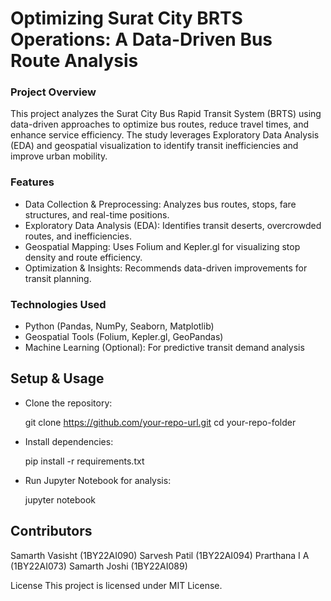 # **Optimizing Surat City BRTS Operations: A Data-Driven Bus Route Analysis**
### **Project Overview**
This project analyzes the Surat City Bus Rapid Transit System (BRTS) using data-driven approaches to optimize bus routes, reduce travel times, and enhance service efficiency. The study leverages Exploratory Data Analysis (EDA) and geospatial visualization to identify transit inefficiencies and improve urban mobility.

### **Features**
- Data Collection & Preprocessing: Analyzes bus routes, stops, fare structures, and real-time positions.
- Exploratory Data Analysis (EDA): Identifies transit deserts, overcrowded routes, and inefficiencies.
- Geospatial Mapping: Uses Folium and Kepler.gl for visualizing stop density and route efficiency.
- Optimization & Insights: Recommends data-driven improvements for transit planning.

### **Technologies Used**
- Python (Pandas, NumPy, Seaborn, Matplotlib)
- Geospatial Tools (Folium, Kepler.gl, GeoPandas)
- Machine Learning (Optional): For predictive transit demand analysis

## **Setup & Usage**
- Clone the repository:

    git clone https://github.com/your-repo-url.git
    cd your-repo-folder

- Install dependencies:

    pip install -r requirements.txt

- Run Jupyter Notebook for analysis:

    jupyter notebook

## **Contributors**
Samarth Vasisht (1BY22AI090)
Sarvesh Patil (1BY22AI094)
Prarthana I A (1BY22AI073)
Samarth Joshi (1BY22AI089)

License
This project is licensed under MIT License.